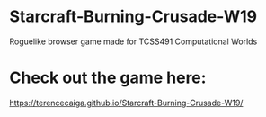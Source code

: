 # Starcraft-Burning-Crusade-W19
Roguelike browser game made for TCSS491 Computational Worlds
# Check out the game here:
https://terencecaiga.github.io/Starcraft-Burning-Crusade-W19/
